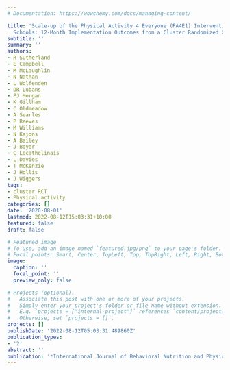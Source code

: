 ```yaml
---
# Documentation: https://wowchemy.com/docs/managing-content/

title: 'Scale-up of the Physical Activity 4 Everyone (PA4E1) Intervention in Secondary
  Schools: 12-Month Implementation Outcomes from a Cluster Randomized Controlled Trial'
subtitle: ''
summary: ''
authors:
- R Sutherland
- E Campbell
- M McLaughlin
- N Nathan
- L Wolfenden
- DR Lubans
- PJ Morgan
- K Gillham
- C Oldmeadow
- A Searles
- P Reeves
- M Williams
- N Kajons
- A Bailey
- J Boyer
- C Lecathelinais
- L Davies
- T McKenzie
- J Hollis
- J Wiggers
tags:
- cluster RCT
- Physical activity
categories: []
date: '2020-08-01'
lastmod: 2022-08-12T15:03:31+10:00
featured: false
draft: false

# Featured image
# To use, add an image named `featured.jpg/png` to your page's folder.
# Focal points: Smart, Center, TopLeft, Top, TopRight, Left, Right, BottomLeft, Bottom, BottomRight.
image:
  caption: ''
  focal_point: ''
  preview_only: false

# Projects (optional).
#   Associate this post with one or more of your projects.
#   Simply enter your project's folder or file name without extension.
#   E.g. `projects = ["internal-project"]` references `content/project/deep-learning/index.md`.
#   Otherwise, set `projects = []`.
projects: []
publishDate: '2022-08-12T05:03:31.489860Z'
publication_types:
- '2'
abstract: ''
publication: '*International Journal of Behavioral Nutrition and Physical Activity*'
---
```

